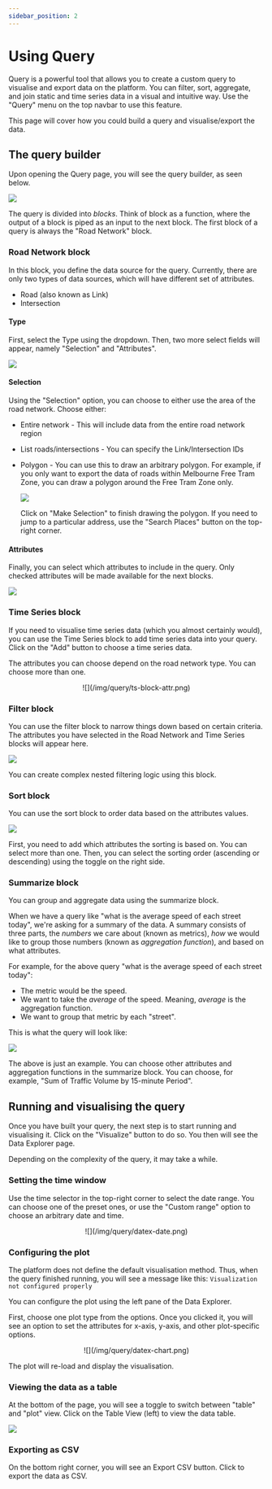 ```yaml
---
sidebar_position: 2
---
```


# Using Query

Query is a powerful tool that allows you to create a custom query to visualise and export data on the platform.
You can filter, sort, aggregate, and join static and time series data in a visual and intuitive way.
Use the "Query" menu on the top navbar to use this feature.

This page will cover how you could build a query and visualise/export the data.

## The query builder

Upon opening the Query page, you will see the query builder, as seen below.

![](/img/query/query-builder.png)

The query is divided into _blocks_. 
Think of block as a function, where the output of a block is piped as an input to the next block.
The first block of a query is always the "Road Network" block.

### Road Network block

In this block, you define the data source for the query.
Currently, there are only two types of data sources, which will have different set of attributes.
- Road (also known as Link)
- Intersection

#### Type
First, select the Type using the dropdown. Then, two more select fields will appear, namely "Selection" and "Attributes".

![](/img/query/rn-block.png)

#### Selection
Using the "Selection" option, you can choose to either use the area of the road network.
Choose either:

- Entire network - This will include data from the entire road network region
- List roads/intersections - You can specify the Link/Intersection IDs
- Polygon - You can use this to draw an arbitrary polygon. For example, if you only want to export the data of roads within Melbourne Free Tram Zone, you can draw a polygon around the Free Tram Zone only.
  
  ![](/img/query/rn-block-polygon.png)

  Click on "Make Selection" to finish drawing the polygon.
  If you need to jump to a particular address, use the "Search Places" button on the top-right corner.

#### Attributes
Finally, you can select which attributes to include in the query.
Only checked attributes will be made available for the next blocks.

![](/img/query/rn-block-attr.png)

### Time Series block
If you need to visualise time series data (which you almost certainly would), you can use the Time Series block to add time series data into your query.
Click on the "Add" button to choose a time series data. 

The attributes you can choose depend on the road network type. You can choose more than one.

<center>
![](/img/query/ts-block-attr.png)
</center>

### Filter block
You can use the filter block to narrow things down based on certain criteria.
The attributes you have selected in the Road Network and Time Series blocks will appear here.

![](/img/query/filter-block.png)

You can create complex nested filtering logic using this block.

### Sort block
You can use the sort block to order data based on the attributes values.

![](/img/query/sort-block.png)

First, you need to add which attributes the sorting is based on.
You can select more than one.
Then, you can select the sorting order (ascending or descending) using the toggle on the right side.

### Summarize block
You can group and aggregate data using the summarize block.

When we have a query like "what is the average speed of each street today", we're asking for a summary of the data.
A summary consists of three parts, the _numbers_ we care about (known as metrics), _how_ we would like to group those numbers (known as _aggregation function_), and based on what attributes.

For example, for the above query "what is the average speed of each street today":
- The metric would be the speed.
- We want to take the _average_ of the speed. Meaning, _average_ is the aggregation function.
- We want to group that metric by each "street".

This is what the query will look like:

![](/img/query/sum-block.png)

The above is just an example.
You can choose other attributes and aggregation functions in the summarize block.
You can choose, for example, "Sum of Traffic Volume by 15-minute Period".

## Running and visualising the query
Once you have built your query, the next step is to start running and visualising it. 
Click on the "Visualize" button to do so. You then will see the Data Explorer page.

Depending on the complexity of the query, it may take a while.

### Setting the time window
Use the time selector in the top-right corner to select the date range.
You can choose one of the preset ones, or use the "Custom range" option to choose an arbitrary date and time.

<center>
![](/img/query/datex-date.png)
</center>

### Configuring the plot

The platform does not define the default visualisation method.
Thus, when the query finished running, you will see a message like this: `Visualization not configured properly`

You can configure the plot using the left pane of the Data Explorer.

First, choose one plot type from the options.
Once you clicked it, you will see an option to set the attributes for x-axis, y-axis, and other plot-specific options.

<center>
![](/img/query/datex-chart.png)
</center>

The plot will re-load and display the visualisation.

### Viewing the data as a table

At the bottom of the page, you will see a toggle to switch between "table" and "plot" view.
Click on the Table View (left) to view the data table.

![](/img/query/datex-switch.png)

### Exporting as CSV

On the bottom right corner, you will see an Export CSV button.
Click to export the data as CSV.

